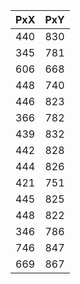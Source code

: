 | PxX | PxY |
|----|----|
| 440 | 830 |
| 345 | 781 |
| 606 | 668 |
| 448 | 740 |
| 446 | 823 |
| 366 | 782 |
| 439 | 832 |
| 442 | 828 |
| 444 | 826 |
| 421 | 751 |
| 445 | 825 |
| 448 | 822 |
| 346 | 786 |
| 746 | 847 |
| 669 | 867 |